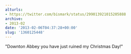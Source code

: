 ```yaml
---
alturls:
- https://twitter.com/bismark/status/299013921015205888
archive:
- 2013-02
date: '2013-02-06T04:37:28+00:00'
slug: '1360125448'
---
```


"Downton Abbey you have just ruined my Christmas Day!"

